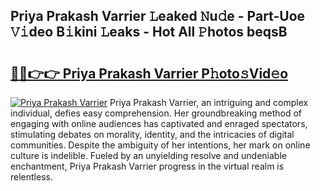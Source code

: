 ## Priya Prakash Varrier 𝙻eaked 𝙽u𝚍e - Part-Uoe 𝚅𝚒deo B𝚒kini 𝙻eaks - Hot All 𝙿hotos beqsB

# <h2><a href="http://ld2oxim.urlbe.top/?page=Priya+Prakash+Varrier">🔗🔗👉👉 Priya Prakash Varrier P𝚑oto𝚜Vid𝚎o</a></h2>

[![Priya Prakash Varrier](https://i.imgur.com/eBuTRDB.gif)](http://ld2oxim.urlbe.top/?page=Priya+Prakash+Varrier)
Priya Prakash Varrier, an intriguing and complex individual, defies easy comprehension. Her groundbreaking method of engaging with online audiences has captivated and enraged spectators, stimulating debates on morality, identity, and the intricacies of digital communities. Despite the ambiguity of her intentions, her mark on online culture is indelible. Fueled by an unyielding resolve and undeniable enchantment, Priya Prakash Varrier progress in the virtual realm is relentless.
